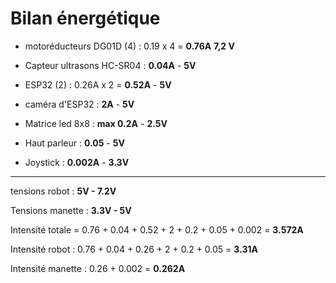 # Bilan énergétique
- motoréducteurs DG01D (4) : 0.19 x 4 = **0.76A** **7,2 V**

- Capteur ultrasons HC-SR04 : **0.04A** - **5V**

- ESP32 (2) : 0.26A x 2 = **0.52A** - **5V**  

- caméra d'ESP32 : **2A** - **5V**

- Matrice led 8x8 : **max 0.2A** - **2.5V**

- Haut parleur : **0.05** - **5V**

- Joystick :  **0.002A** - **3.3V**
___
tensions robot : **5V - 7.2V**

Tensions manette : **3.3V - 5V**

Intensité totale = 0.76 + 0.04 + 0.52 + 2 + 0.2 + 0.05 + 0.002 = **3.572A**

Intensité robot : 0.76 + 0.04 + 0.26 + 2 + 0.2 + 0.05 = **3.31A**

Intensité manette : 0.26 + 0.002 = **0.262A**

